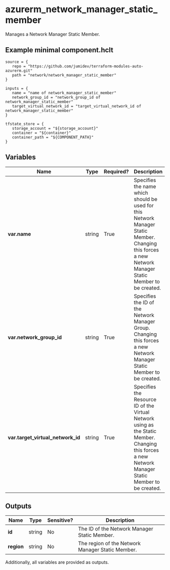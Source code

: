 # azurerm_network_manager_static_member

Manages a Network Manager Static Member.

## Example minimal component.hclt

```hcl
source = {
   repo = "https://github.com/jumidev/terraform-modules-auto-azurerm.git" 
   path = "network/network_manager_static_member" 
}

inputs = {
   name = "name of network_manager_static_member" 
   network_group_id = "network_group_id of network_manager_static_member" 
   target_virtual_network_id = "target_virtual_network_id of network_manager_static_member" 
}

tfstate_store = {
   storage_account = "${storage_account}" 
   container = "${container}" 
   container_path = "${COMPONENT_PATH}" 
}

```

## Variables

| Name | Type | Required? |  Description |
| ---- | ---- | --------- |  ----------- |
| **var.name** | string | True | Specifies the name which should be used for this Network Manager Static Member. Changing this forces a new Network Manager Static Member to be created. | 
| **var.network_group_id** | string | True | Specifies the ID of the Network Manager Group. Changing this forces a new Network Manager Static Member to be created. | 
| **var.target_virtual_network_id** | string | True | Specifies the Resource ID of the Virtual Network using as the Static Member. Changing this forces a new Network Manager Static Member to be created. | 



## Outputs

| Name | Type | Sensitive? | Description |
| ---- | ---- | --------- | --------- |
| **id** | string | No  | The ID of the Network Manager Static Member. | 
| **region** | string | No  | The region of the Network Manager Static Member. | 

Additionally, all variables are provided as outputs.
